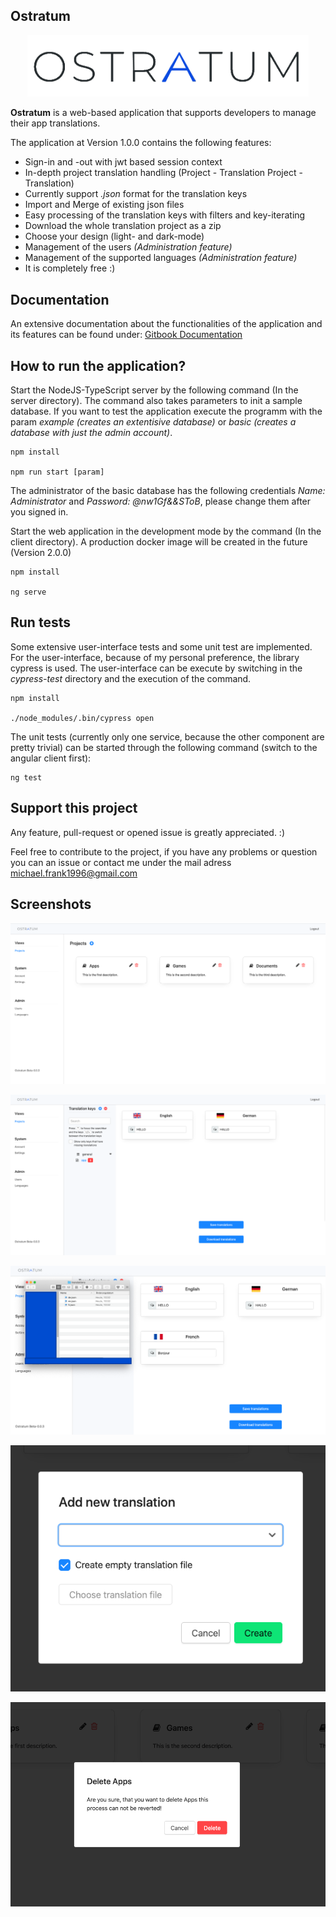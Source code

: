 ## Ostratum

<p align="center">
  <img src="https://github.com/SerQuicky/ostratum-translation-manager/blob/master/ostratum-client/src/assets/images/ostratum_logo_2.png" width="450">  
</p>


**Ostratum** is a web-based application that supports developers to manage their app translations.

The application at Version 1.0.0 contains the following features:
* Sign-in and -out with jwt based session context
* In-depth project translation handling (Project - Translation Project - Translation)
* Currently support *.json* format for the translation keys
* Import and Merge of existing json files
* Easy processing of the translation keys with filters and key-iterating
* Download the whole translation project as a zip
* Choose your design (light- and dark-mode)
* Management of the users *(Administration feature)* 
* Management of the supported languages *(Administration feature)* 
* It is completely free :)

## Documentation

An extensive documentation about the functionalities of the application and its features can be found under: [Gitbook Documentation](https://michael-frank96.gitbook.io/ostratum/)

## How to run the application? 

Start the NodeJS-TypeScript server by the following command (In the server directory). The command also takes parameters to init a sample database. If you want to test the application execute the programm with the param *example (creates an extentisive database)* or *basic (creates a database with just the admin account)*.

```
npm install

npm run start [param]
```

The administrator of the basic database has the following credentials *Name: Administrator* and *Password: @nw1Gf&&SToB*, please change them after you signed in.

Start the web application in the development mode by the command (In the client directory). A production docker image will be created in the future (Version 2.0.0)

```
npm install

ng serve
```


## Run tests

Some extensive user-interface tests and some unit test are implemented. For the user-interface, because of my personal preference, the library cypress is used. 
The user-interface can be execute by switching in the *cypress-test* directory and the execution of the command.

```
npm install

./node_modules/.bin/cypress open
```

The unit tests (currently only one service, because the other component are pretty trivial) can be started through the following command (switch to the angular client first): 

```
ng test
```

## Support this project

Any feature, pull-request or opened issue is greatly appreciated. :)

Feel free to contribute to the project, if you have any problems or question you can an issue or contact me under the mail adress michael.frank1996@gmail.com

## Screenshots

<p align="center">
  <img src="https://github.com/SerQuicky/ostratum-translation-manager/blob/master/resources/projects.png">  
</p>

<p align="center">
  <img src="https://github.com/SerQuicky/ostratum-translation-manager/blob/master/resources/translation2.png">  
</p>

<p align="center">
  <img src="https://github.com/SerQuicky/ostratum-translation-manager/blob/master/resources/translations1.png">  
</p>

<p align="center">
  <img src="https://github.com/SerQuicky/ostratum-translation-manager/blob/master/resources/modal1.png">  
</p>

<p align="center">
  <img src="https://github.com/SerQuicky/ostratum-translation-manager/blob/master/resources/modal2.png">  
</p>

